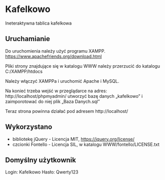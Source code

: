 # Kafelkowo
Ineteraktywna tablica kafelkowa

## Uruchamianie
Do uruchomienia należy użyć programu XAMPP.
https://www.apachefriends.org/download.html

Pliki strony znajdujące się w katalogu WWW należy przerzucić do katalogu C:/XAMPP/htdocs

Należy włączyć XAMPPa i uruchomić Apache i MySQL.

Na konieć trzeba wejść w przeglądarce na adres: http://localhost/phpmyadmin/ utworzyć bazę danych „kafelkowo” i zaimporotować do niej plik „Baza Danych.sql”

Teraz strona powinna działać pod adresem http://localhost/

## Wykorzystano
- bibliotekę jQuery - Licencja MIT, https://jquery.org/license/
- czcionki Fontello - Licencja SIL, w katalogu WWW/fontello/LICENSE.txt

## Domyślny użytkownik
Login: Kafelkowo
Hasło: Qwerty123
